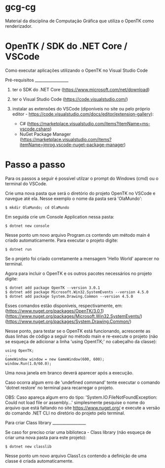# gcg-cg
Material da disciplina de Computação Gráfica que utiliza o OpenTK como renderizador.

# OpenTK / SDK do .NET Core / VSCode
Como executar aplicações utilizando o OpenTK no Visual Studio Code

Pré-requisitos _________________

1) ter o SDK do .NET Core (https://www.microsoft.com/net/download)

2) ter o Visual Studio Code (https://code.visualstudio.com/)

3) instalar as extensões do VSCode (diponíveis no site ou pelo próprio editor - https://code.visualstudio.com/docs/editor/extension-gallery):
   - C# (https://marketplace.visualstudio.com/items?itemName=ms-vscode.csharp)
   - NuGet Package Manager (https://marketplace.visualstudio.com/items?itemName=jmrog.vscode-nuget-package-manager)

# Passo a passo
   Para os passos a seguir é possível utilzar o prompt do Windows (cmd) ou o terminal do VSCode.

Crie uma nova pasta que será o diretório do projeto OpenTK no VSCode e navegue até ela. Nesse exemplo o nome da pasta será 'OlaMundo':

	$ mkdir OlaMundo; cd OlaMundo

Em seguida crie um Console Application nessa pasta:

	$ dotnet new console

Nesse ponto um novo arquivo Program.cs contendo um método main é criado automaticamente. Para executar o projeto digite:

	$ dotnet run

Se o projeto foi criado corretamente a mensagem 'Hello World' aparecer no terminal.

Agora para incluir o OpenTK e os outros pacotes necessários no projeto digite:

	$ dotnet add package OpenTK --version 3.0.1
	$ dotnet add package Microsoft.Win32.SystemEvents --version 4.5.0
	$ dotnet add package System.Drawing.Common --version 4.5.0

Esses comandos estão disponíveis, respectivamente, em:
	(https://www.nuget.org/packages/OpenTK/3.0.1)
	(https://www.nuget.org/packages/Microsoft.Win32.SystemEvents/)
	(https://www.nuget.org/packages/System.Drawing.Common/)

Nesse ponto, para testar se o OpenTK está funcionando, acrescente as duas linhas de código a seguir no método main e re-execute o projeto (não se esqueça de adicionar a linha 'using OpentTK;' no cabeçalho da classe):

	using OpenTK;
	...
	GameWindow window = new GameWindow(600, 600);
	window.Run(1.0/60.0);


Uma nova janela em branco deverá aparecer após a execução.

Caso ocorra algum erro de 'undefined command' tente executar o comando 'dotnet restore' no terminal para recarregar o projeto.

OBS: Caso apareça algum erro do tipo:
	'System.IO.FileNotFoundException: Could not load file or assembly...' 
simplesmente pesquise o nome do arquivo que está faltando no site https://www.nuget.org/ e execute a versão do comando .NET CLI no diretório do projeto pelo terminal.

Para criar Class library _________________

Se caso for preciso criar uma biblioteca - Class library (não esqueça de criar uma nova pasta para este projeto):

	$ dotnet new classlib

Nesse ponto um novo arquivo Class1.cs contendo a definição de uma classe é criada automaticamente.

